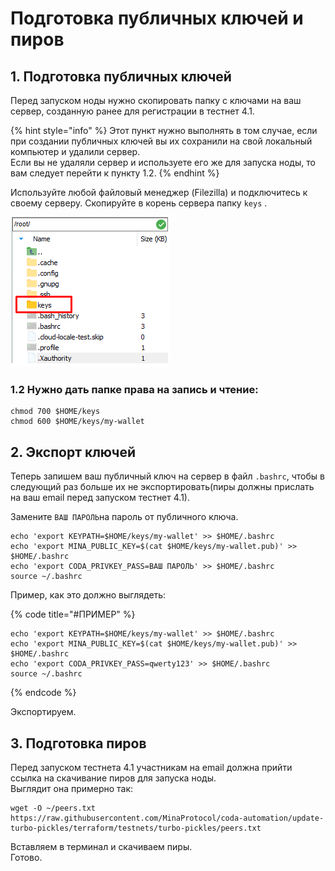 # Подготовка публичных ключей и пиров

## 1. Подготовка публичных ключей

Перед запуском ноды нужно скопировать папку с ключами на ваш сервер, созданную ранее для регистрации в тестнет 4.1. 

{% hint style="info" %}
Этот пункт нужно выполнять в том случае, если при создании публичных ключей вы их сохранили на свой локальный компьютер и удалили сервер.   
Если вы не удаляли сервер и используете его же для запуска ноды, то вам следует перейти к пункту 1.2.
{% endhint %}

Используйте любой файловый менеджер \(Filezilla\) и подключитесь к своему серверу. Скопируйте в корень сервера папку `keys` .

![](../../.gitbook/assets/image%20%281%29.png)

### 1.2 Нужно дать папке права на запись и чтение:

```text
chmod 700 $HOME/keys
chmod 600 $HOME/keys/my-wallet
```

## 2. Экспорт ключей

Теперь запишем ваш публичный ключ на сервер в файл `.bashrc`, чтобы в следующий раз больше их не экспортировать\(пиры должны прислать на ваш email перед запуском тестнет 4.1\).

Замените `ВАШ ПАРОЛЬ`на пароль от публичного ключа.

```text
echo 'export KEYPATH=$HOME/keys/my-wallet' >> $HOME/.bashrc
echo 'export MINA_PUBLIC_KEY=$(cat $HOME/keys/my-wallet.pub)' >> $HOME/.bashrc
echo 'export CODA_PRIVKEY_PASS=ВАШ ПАРОЛЬ' >> $HOME/.bashrc
source ~/.bashrc
```

Пример, как это должно выглядеть:

{% code title="\#ПРИМЕР" %}
```text
echo 'export KEYPATH=$HOME/keys/my-wallet' >> $HOME/.bashrc
echo 'export MINA_PUBLIC_KEY=$(cat $HOME/keys/my-wallet.pub)' >> $HOME/.bashrc
echo 'export CODA_PRIVKEY_PASS=qwerty123' >> $HOME/.bashrc
source ~/.bashrc
```
{% endcode %}

Экспортируем.

## 3. Подготовка пиров

Перед запуском тестнета 4.1 участникам на email должна прийти ссылка на скачивание пиров для запуска ноды.   
Выглядит она примерно так:

```text
wget -O ~/peers.txt https://raw.githubusercontent.com/MinaProtocol/coda-automation/update-turbo-pickles/terraform/testnets/turbo-pickles/peers.txt
```

Вставляем в терминал и скачиваем пиры.  
Готово.

